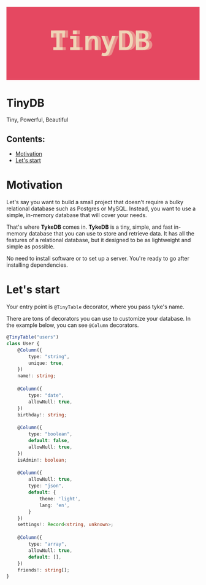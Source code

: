 ![](https://raw.githubusercontent.com/Tarasikee/tinydb/v1.0.0-alpha/images/Logo1.png)

# TinyDB
Tiny, Powerful, Beautiful

## Contents:

- [Motivation](#motivation)
- [Let's start](#lets-start)

# Motivation

Let's say you want to build a small project that doesn't require a bulky relational database such as Postgres or MySQL. Instead, you want to use a simple, in-memory database that will cover your needs.

That's where <b>TykeDB</b> comes in. <b>TykeDB</b>  is a tiny, simple, and fast in-memory database that you can use to store and retrieve data. It has all the features of a relational database, but it designed to be as lightweight and simple as possible.

No need to install software or to set up a server. You're ready to go after installing dependencies.

# Let's start

Your entry point is ```@TinyTable``` decorator, where you pass tyke's name.

There are tons of decorators you can use to customize your database. In the example below, you can see ```@Column``` decorators.

```typescript
@TinyTable("users")
class User {
    @Column({
        type: "string",
        unique: true,
    })
    name!: string;

    @Column({
        type: "date",
        allowNull: true,
    })
    birthday!: string;

    @Column({
        type: "boolean",
        default: false,
        allowNull: true,
    })
    isAdmin!: boolean;

    @Column({
        allowNull: true,
        type: "json",
        default: {
            theme: 'light',
            lang: 'en',
        }
    })
    settings!: Record<string, unknown>;

    @Column({
        type: "array",
        allowNull: true,
        default: [],
    })
    friends!: string[];
}
```

